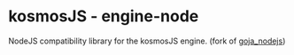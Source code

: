 # kosmosJS - engine-node

NodeJS compatibility library for the kosmosJS engine. (fork of [goja_nodejs](https://github.com/dop251/goja_nodejs))
